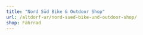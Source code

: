 ```yaml
---
title: "Nord Süd Bike & Outdoor Shop"
url: /altdorf-ur/nord-sued-bike-und-outdoor-shop/
shop: Fahrrad
---
```

